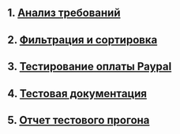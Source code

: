 

## 1. [Анализ требований](https://docs.google.com/spreadsheets/d/1wGx-cINWzmXFFgs8lxkUGRWs-QW8HCoTLCTuyigGFsA/edit?usp=sharing)

## 2. [Фильтрация и сортировка](https://docs.google.com/spreadsheets/d/1zDfvEP7GLWuouUm01nlmoPL6eXgAYTXmB9ciDf0TZHw/edit?usp=sharing)

## 3. [Тестирование оплаты Paypal](https://docs.google.com/spreadsheets/d/1CokSOtQfmwz_E83KYIsCBZO05-3nN7xeoA6nfFml1Ls/edit?usp=sharing)

## 4. [Тестовая документация](https://docs.google.com/spreadsheets/d/1nEqx0GARFUQnJBvMa_aKwbVqHDpDzcgf/edit?usp=sharing&ouid=117659471830182920163&rtpof=true&sd=true)

## 5. [Отчет тестового прогона](https://drive.google.com/file/d/11-1rwuAyxIH9vooiMWsI3U9tOhrQv6i8/view?usp=sharing)
